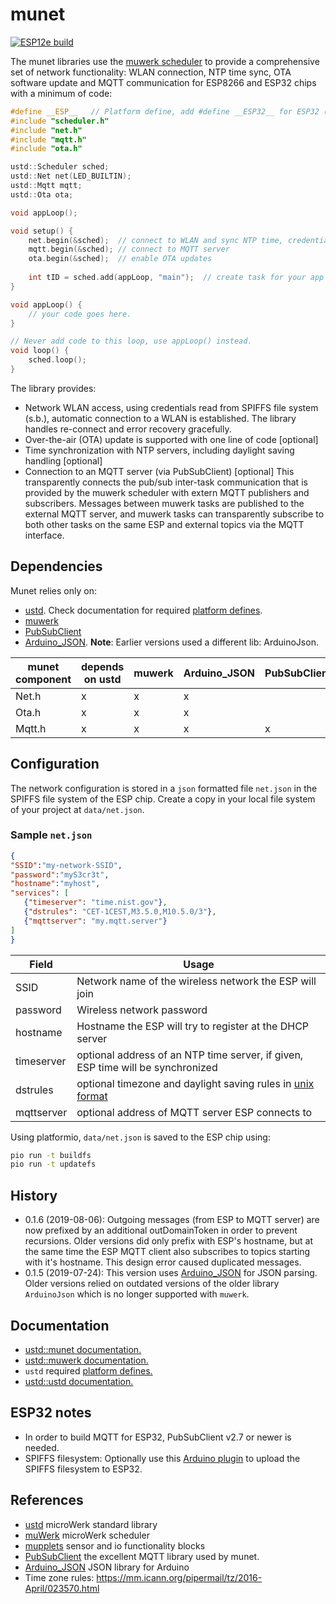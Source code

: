 # munet

[![ESP12e build](https://travis-ci.org/muwerk/munet.svg?branch=master)](https://travis-ci.org/muwerk/munet)

The munet libraries use the [muwerk scheduler](https://github.com/muwerk/muwerk) to provide a comprehensive set of network functionality: WLAN connection, NTP time sync, OTA software update and MQTT communication for ESP8266 and ESP32 chips with a minimum of code:

```c++
#define __ESP__   // Platform define, add #define __ESP32__ for ESP32 (see dependencies)
#include "scheduler.h"
#include "net.h"
#include "mqtt.h"
#include "ota.h"

ustd::Scheduler sched;
ustd::Net net(LED_BUILTIN);
ustd::Mqtt mqtt;
ustd::Ota ota;

void appLoop();

void setup() {
    net.begin(&sched);  // connect to WLAN and sync NTP time, credentials read from SPIFFS, (s.b.)
    mqtt.begin(&sched); // connect to MQTT server
    ota.begin(&sched);  // enable OTA updates
    
    int tID = sched.add(appLoop, "main");  // create task for your app code
}

void appLoop() {
    // your code goes here.
}

// Never add code to this loop, use appLoop() instead.
void loop() {
    sched.loop();
}

```

The library provides:

* Network WLAN access, using credentials read from SPIFFS file system (s.b.), automatic connection to a WLAN is established. The library handles re-connect and error recovery gracefully.
* Over-the-air (OTA) update is supported with one line of code [optional]
* Time synchronization with NTP servers, including daylight saving handling [optional]
* Connection to an MQTT server (via PubSubClient) [optional] This transparently connects the pub/sub inter-task communication that is provided by the muwerk scheduler with extern MQTT publishers and subscribers. Messages between muwerk tasks are published to the external MQTT server, and muwerk tasks can transparently subscribe to both other tasks on the same ESP and external topics via the MQTT interface.

## Dependencies

Munet relies only on:

* [ustd](https://github.com/muwerk/ustd). Check documentation for required [platform defines](https://github.com/muwerk/ustd/blob/master/README.md).
* [muwerk](https://github.com/muwerk/ustd)
* [PubSubClient](https://github.com/knolleary/pubsubclient)
* [Arduino_JSON](https://github.com/arduino-libraries/Arduino_JSON). **Note**: Earlier versions used a different lib: ArduinoJson.

| munet component | depends on ustd | muwerk | Arduino_JSON | PubSubClient |
| --------------- | --------------- | ------ | ------------ | ------------ |
| Net.h           |  x              | x      | x            |              |
| Ota.h           |  x              | x      | x            |              |
| Mqtt.h          |  x              | x      | x            | x            |

## Configuration

The network configuration is stored in a `json` formatted file `net.json` in the SPIFFS file system of the ESP chip. Create a copy in your local file system of your project at `data/net.json`.

### Sample `net.json`

```json
{
"SSID":"my-network-SSID",
"password":"myS3cr3t",
"hostname":"myhost",
"services": [
   {"timeserver": "time.nist.gov"},
   {"dstrules": "CET-1CEST,M3.5.0,M10.5.0/3"},
   {"mqttserver": "my.mqtt.server"}
]
}
```

| Field         | Usage                                                                           |
| ------------- | ------------------------------------------------------------------------------- |
| SSID          | Network name of the wireless network the ESP will join                          |
| password      | Wireless network password                                                       |
| hostname      | Hostname the ESP will try to register at the DHCP server                        |
| timeserver    | optional address of an NTP time server, if given, ESP time will be synchronized |
| dstrules      | optional timezone and daylight saving rules in [unix format](https://mm.icann.org/pipermail/tz/2016-April/023570.html)                      |
| mqttserver    | optional address of MQTT server ESP connects to                                 |

Using platformio, `data/net.json` is saved to the ESP chip using:

```bash
pio run -t buildfs
pio run -t updatefs
```

## History

* 0.1.6 (2019-08-06): Outgoing messages (from ESP to MQTT server) are now prefixed by an additional outDomainToken in order
to prevent recursions. Older versions did only prefix with ESP's hostname, but at the same time the ESP MQTT client also subscribes
to topics starting with it's hostname. This design error caused duplicated messages.
* 0.1.5 (2019-07-24): This version uses [Arduino_JSON](https://github.com/arduino-libraries/Arduino_JSON) for JSON parsing. Older versions relied on outdated versions of the older library `ArduinoJson` which is no longer supported with `muwerk`.

## Documentation

* [ustd::munet documentation.](https://muwerk.github.io/munet/docs/index.html)
* [ustd::muwerk documentation.](https://muwerk.github.io/muwerk/docs/index.html)
* `ustd` required [platform defines.](https://github.com/muwerk/ustd/blob/master/README.md)
* [ustd::ustd documentation.](https://muwerk.github.io/ustd/docs/index.html)

## ESP32 notes

* In order to build MQTT for ESP32, PubSubClient v2.7 or newer is needed.
* SPIFFS filesystem: Optionally use this [Arduino plugin](https://github.com/me-no-dev/arduino-esp32fs-plugin) to upload the SPIFFS filesystem to ESP32.

## References

* [ustd](https://github.com/muwerk/ustd) microWerk standard library
* [muWerk](https://github.com/muwerk/muwerk) microWerk scheduler
* [mupplets](https://github.com/muwerk/mupplets) sensor and io functionality blocks
* [PubSubClient](https://github.com/knolleary/pubsubclient) the excellent MQTT library used by munet.
* [Arduino_JSON](https://github.com/arduino-libraries/Arduino_JSON) JSON library for Arduino
* Time zone rules: https://mm.icann.org/pipermail/tz/2016-April/023570.html
